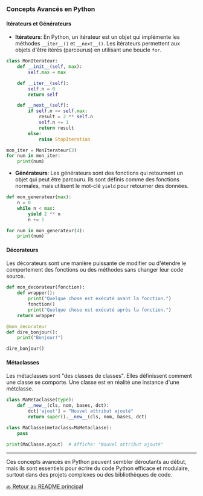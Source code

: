 ### **Concepts Avancés en Python**

#### **Itérateurs et Générateurs**

- **Itérateurs**: En Python, un itérateur est un objet qui implémente les méthodes `__iter__()` et `__next__()`. Les itérateurs permettent aux objets d'être itérés (parcourus) en utilisant une boucle `for`.

```python
class MonIterateur:
    def __init__(self, max):
        self.max = max

    def __iter__(self):
        self.n = 0
        return self

    def __next__(self):
        if self.n <= self.max:
            result = 2 ** self.n
            self.n += 1
            return result
        else:
            raise StopIteration

mon_iter = MonIterateur(3)
for num in mon_iter:
    print(num)
```

- **Générateurs**: Les générateurs sont des fonctions qui retournent un objet qui peut être parcouru. Ils sont définis comme des fonctions normales, mais utilisent le mot-clé `yield` pour retourner des données.

```python
def mon_generateur(max):
    n = 0
    while n < max:
        yield 2 ** n
        n += 1

for num in mon_generateur(4):
    print(num)
```

#### **Décorateurs**

Les décorateurs sont une manière puissante de modifier ou d'étendre le comportement des fonctions ou des méthodes sans changer leur code source.

```python
def mon_decorateur(fonction):
    def wrapper():
        print("Quelque chose est exécuté avant la fonction.")
        fonction()
        print("Quelque chose est exécuté après la fonction.")
    return wrapper

@mon_decorateur
def dire_bonjour():
    print("Bonjour!")

dire_bonjour()
```

#### **Métaclasses**

Les métaclasses sont "des classes de classes". Elles définissent comment une classe se comporte. Une classe est en réalité une instance d'une métclasse.

```python
class MaMetaclasse(type):
    def __new__(cls, nom, bases, dct):
        dct['ajout'] = "Nouvel attribut ajouté"
        return super().__new__(cls, nom, bases, dct)

class MaClasse(metaclass=MaMetaclasse):
    pass

print(MaClasse.ajout)  # Affiche: "Nouvel attribut ajouté"
```

---

Ces concepts avancés en Python peuvent sembler déroutants au début, mais ils sont essentiels pour écrire du code Python efficace et modulaire, surtout dans des projets complexes ou des bibliothèques de code.


[🔙 Retour au README principal](./readme.md)
